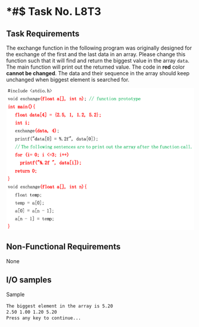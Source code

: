 # *#$ Task No. L8T3

## Task Requirements
The exchange function in the following program was originally designed for the exchange of the first and the last data in an array. Please change this function such that it will find and return the biggest value in the array `data`. The main function will print out the returned value.
The code in **red** color **cannot be changed**. The data and their sequence in the array should keep unchanged when biggest element is searched for.


![L8T3 Code](assets/L8T3.png)

## Non-Functional Requirements

None

## I/O samples

Sample
```
The biggest element in the array is 5.20
2.50 1.00 1.20 5.20
Press any key to continue...
```
